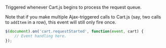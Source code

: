 Triggered whenever Cart.js begins to process the request queue.

Note that if you make multiple Ajax-triggered calls to Cart.js (say, two calls to `addItem` in a row), this event will still only fire once.


```js
$(document).on('cart.requestStarted', function(event, cart) {
    // Event handling here.
});
```
